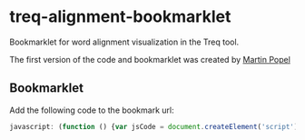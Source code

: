 # treq-alignment-bookmarklet
Bookmarklet for word alignment visualization in the Treq tool.

The first version of the code and bookmarklet was created by [Martin Popel](https://ufal.mff.cuni.cz/martin-popel)

## Bookmarklet
Add the following code to the bookmark url:
```javascript
javascript: (function () {var jsCode = document.createElement('script');jsCode.setAttribute('src', 'https://jirkabalhar.cz/treq-alignment-bookmarklet/align.js');document.body.appendChild(jsCode);}());
```

